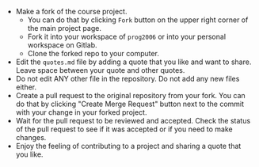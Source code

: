 - Make a fork of the course project.
    - You can do that by clicking `Fork` button on the upper right corner of the main project page.
    - Fork it into your workspace of `prog2006` or into your personal workspace on Gitlab.
    - Clone the forked repo to your computer.
- Edit the `quotes.md` file by adding a quote that you like and want to share. Leave space between your quote and other quotes.
- Do not edit ANY other file in the repository. Do not add any new files either.
- Create a pull request to the original repository from your fork. You can do that by clicking "Create Merge Request" button next to the commit with your change in your forked project.
- Wait for the pull request to be reviewed and accepted. Check the status of the pull request to see if it was accepted or if you need to make changes.
- Enjoy the feeling of contributing to a project and sharing a quote that you like.


